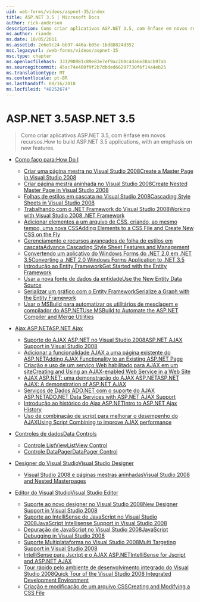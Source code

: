 ```yaml
---
uid: web-forms/videos/aspnet-35/index
title: ASP.NET 3.5 | Microsoft Docs
author: rick-anderson
description: Como criar aplicativos ASP.NET 3.5, com ênfase em novos recursos.
ms.author: riande
ms.date: 10/05/2011
ms.assetid: 2e6e9c24-bb97-446a-b05e-1bd88824d352
msc.legacyurl: /web-forms/videos/aspnet-35
msc.type: chapter
ms.openlocfilehash: 331298981c89e83e7ef9ac260c4da6e38acb97ab
ms.sourcegitcommit: 45ac74e400f9f2b7dbded66297730f6f14a4eb25
ms.translationtype: MT
ms.contentlocale: pt-BR
ms.lasthandoff: 08/16/2018
ms.locfileid: "48252674"
---
```

<a name="aspnet-35"></a><span data-ttu-id="ad0da-103">ASP.NET 3.5</span><span class="sxs-lookup"><span data-stu-id="ad0da-103">ASP.NET 3.5</span></span>
====================
> <span data-ttu-id="ad0da-104">Como criar aplicativos ASP.NET 3.5, com ênfase em novos recursos.</span><span class="sxs-lookup"><span data-stu-id="ad0da-104">How to build ASP.NET 3.5 applications, with an emphasis on new features.</span></span>


- [<span data-ttu-id="ad0da-105">Como faço para:</span><span class="sxs-lookup"><span data-stu-id="ad0da-105">How Do I</span></span>](how-do-i/index.md)

    - [<span data-ttu-id="ad0da-106">Criar uma página mestra no Visual Studio 2008</span><span class="sxs-lookup"><span data-stu-id="ad0da-106">Create a Master Page in Visual Studio 2008</span></span>](how-do-i/how-do-i-create-a-master-page-in-visual-studio-2008.md)
    - [<span data-ttu-id="ad0da-107">Criar página mestra aninhada no Visual Studio 2008</span><span class="sxs-lookup"><span data-stu-id="ad0da-107">Create Nested Master Page in Visual Studio 2008</span></span>](how-do-i/how-do-i-create-nested-master-page-in-visual-studio-2008.md)
    - [<span data-ttu-id="ad0da-108">Folhas de estilos em cascata no Visual Studio 2008</span><span class="sxs-lookup"><span data-stu-id="ad0da-108">Cascading Style Sheets in Visual Studio 2008</span></span>](how-do-i/how-do-i-cascading-style-sheets-in-visual-studio-2008.md)
    - [<span data-ttu-id="ad0da-109">Trabalhando com o .NET Framework do Visual Studio 2008</span><span class="sxs-lookup"><span data-stu-id="ad0da-109">Working with Visual Studio 2008 .NET Framework</span></span>](how-do-i/how-do-i-working-with-visual-studio-2008-net-framework.md)
    - [<span data-ttu-id="ad0da-110">Adicionar elementos a um arquivo de CSS, criando, ao mesmo tempo, uma nova CSS</span><span class="sxs-lookup"><span data-stu-id="ad0da-110">Adding Elements to a CSS File and Create New CSS on the Fly</span></span>](how-do-i/how-do-i-adding-elements-to-a-css-file-and-create-new-css-on-the-fly.md)
    - [<span data-ttu-id="ad0da-111">Gerenciamento e recursos avançados de folha de estilos em cascata</span><span class="sxs-lookup"><span data-stu-id="ad0da-111">Advance Cascading Style Sheet Features and Management</span></span>](how-do-i/how-do-i-advance-cascading-style-sheet-features-and-management.md)
    - [<span data-ttu-id="ad0da-112">Convertendo um aplicativo do Windows Forms do .NET 2.0 em .NET 3.5</span><span class="sxs-lookup"><span data-stu-id="ad0da-112">Converting a .NET 2.0 Windows Forms Application to .NET 3.5</span></span>](how-do-i/how-do-i-converting-a-net-20-windows-forms-application-to-net-35.md)
    - [<span data-ttu-id="ad0da-113">Introdução ao Entity Framework</span><span class="sxs-lookup"><span data-stu-id="ad0da-113">Get Started with the Entity Framework</span></span>](how-do-i/how-do-i-get-started-with-the-entity-framework.md)
    - [<span data-ttu-id="ad0da-114">Usar a nova fonte de dados da entidade</span><span class="sxs-lookup"><span data-stu-id="ad0da-114">Use the New Entity Data Source</span></span>](how-do-i/how-do-i-use-the-new-entity-data-source.md)
    - [<span data-ttu-id="ad0da-115">Serializar um gráfico com o Entity Framework</span><span class="sxs-lookup"><span data-stu-id="ad0da-115">Serialize a Graph with the Entity Framework</span></span>](how-do-i/how-do-i-serialize-a-graph-with-the-entity-framework.md)
    - [<span data-ttu-id="ad0da-116">Usar o MSBuild para automatizar os utilitários de mesclagem e compilador do ASP.NET</span><span class="sxs-lookup"><span data-stu-id="ad0da-116">Use MSBuild to Automate the ASP.NET Compiler and Merge Utilities</span></span>](how-do-i/how-do-i-use-msbuild-to-automate-the-aspnet-compiler-and-merge-utilities.md)
- [<span data-ttu-id="ad0da-117">Ajax ASP.NET</span><span class="sxs-lookup"><span data-stu-id="ad0da-117">ASP.NET Ajax</span></span>](aspnet-ajax/index.md)

    - [<span data-ttu-id="ad0da-118">Suporte do AJAX ASP.NET no Visual Studio 2008</span><span class="sxs-lookup"><span data-stu-id="ad0da-118">ASP.NET AJAX Support in Visual Studio 2008</span></span>](aspnet-ajax/aspnet-ajax-support-in-visual-studio-2008.md)
    - [<span data-ttu-id="ad0da-119">Adicionar a funcionalidade AJAX a uma página existente do ASP.NET</span><span class="sxs-lookup"><span data-stu-id="ad0da-119">Adding AJAX Functionality to an Existing ASP.NET Page</span></span>](aspnet-ajax/adding-ajax-functionality-to-an-existing-aspnet-page.md)
    - [<span data-ttu-id="ad0da-120">Criação e uso de um serviço Web habilitado para AJAX em um site</span><span class="sxs-lookup"><span data-stu-id="ad0da-120">Creating and Using an AJAX-enabled Web Service in a Web Site</span></span>](aspnet-ajax/creating-and-using-an-ajax-enabled-web-service-in-a-web-site.md)
    - [<span data-ttu-id="ad0da-121">AJAX ASP.NET: uma demonstração do AJAX ASP.NET</span><span class="sxs-lookup"><span data-stu-id="ad0da-121">ASP.NET AJAX: A demonstration of ASP.NET AJAX</span></span>](aspnet-ajax/aspnet-ajax-a-demonstration-of-aspnet-ajax.md)
    - [<span data-ttu-id="ad0da-122">Serviços de Dados ADO.NET com o suporte do AJAX ASP.NET</span><span class="sxs-lookup"><span data-stu-id="ad0da-122">ADO.NET Data Services with ASP.NET AJAX Support</span></span>](aspnet-ajax/adonet-data-services-with-aspnet-ajax-support.md)
    - [<span data-ttu-id="ad0da-123">Introdução ao histórico do Ajax ASP.NET</span><span class="sxs-lookup"><span data-stu-id="ad0da-123">Intro to ASP.NET Ajax History</span></span>](aspnet-ajax/introduction-to-aspnet-ajax-history.md)
    - [<span data-ttu-id="ad0da-124">Uso de combinação de script para melhorar o desempenho do AJAX</span><span class="sxs-lookup"><span data-stu-id="ad0da-124">Using Script Combining to improve AJAX performance</span></span>](aspnet-ajax/using-script-combining-to-improve-ajax-performance.md)
- [<span data-ttu-id="ad0da-125">Controles de dados</span><span class="sxs-lookup"><span data-stu-id="ad0da-125">Data Controls</span></span>](data-controls/index.md)

    - [<span data-ttu-id="ad0da-126">Controle ListView</span><span class="sxs-lookup"><span data-stu-id="ad0da-126">ListView Control</span></span>](data-controls/the-listview-control.md)
    - [<span data-ttu-id="ad0da-127">Controle DataPager</span><span class="sxs-lookup"><span data-stu-id="ad0da-127">DataPager Control</span></span>](data-controls/the-datapager-control.md)
- [<span data-ttu-id="ad0da-128">Designer do Visual Studio</span><span class="sxs-lookup"><span data-stu-id="ad0da-128">Visual Studio Designer</span></span>](visual-studio-designer/index.md)

    - [<span data-ttu-id="ad0da-129">Visual Studio 2008 e páginas mestras aninhadas</span><span class="sxs-lookup"><span data-stu-id="ad0da-129">Visual Studio 2008 and Nested Masterpages</span></span>](visual-studio-designer/visual-studio-2008-and-nested-masterpages.md)
- [<span data-ttu-id="ad0da-130">Editor do Visual Studio</span><span class="sxs-lookup"><span data-stu-id="ad0da-130">Visual Studio Editor</span></span>](visual-studio-editor/index.md)

    - [<span data-ttu-id="ad0da-131">Suporte ao novo designer no Visual Studio 2008</span><span class="sxs-lookup"><span data-stu-id="ad0da-131">New Designer Support in Visual Studio 2008</span></span>](visual-studio-editor/new-designer-support-in-visual-studio-2008.md)
    - [<span data-ttu-id="ad0da-132">Suporte ao IntelliSense de JavaScript no Visual Studio 2008</span><span class="sxs-lookup"><span data-stu-id="ad0da-132">JavaScript Intellisense Support in Visual Studio 2008</span></span>](visual-studio-editor/javascript-intellisense-support-in-visual-studio-2008.md)
    - [<span data-ttu-id="ad0da-133">Depuração de JavaScript no Visual Studio 2008</span><span class="sxs-lookup"><span data-stu-id="ad0da-133">JavaScript Debugging in Visual Studio 2008</span></span>](visual-studio-editor/javascript-debugging-in-visual-studio-2008.md)
    - [<span data-ttu-id="ad0da-134">Suporte Multiplataforma no Visual Studio 2008</span><span class="sxs-lookup"><span data-stu-id="ad0da-134">Multi Targeting Support in Visual Studio 2008</span></span>](visual-studio-editor/multi-targeting-support-in-visual-studio-2008.md)
    - [<span data-ttu-id="ad0da-135">IntelliSense para Jscript e o AJAX ASP.NET</span><span class="sxs-lookup"><span data-stu-id="ad0da-135">IntelliSense for Jscript and ASP.NET AJAX</span></span>](visual-studio-editor/intellisense-for-jscript-and-aspnet-ajax.md)
    - [<span data-ttu-id="ad0da-136">Tour rápido pelo ambiente de desenvolvimento integrado do Visual Studio 2008</span><span class="sxs-lookup"><span data-stu-id="ad0da-136">Quick Tour of the Visual Studio 2008 Integrated Development Environment</span></span>](visual-studio-editor/quick-tour-of-the-visual-studio-2008-integrated-development-environment.md)
    - [<span data-ttu-id="ad0da-137">Criação e modificação de um arquivo CSS</span><span class="sxs-lookup"><span data-stu-id="ad0da-137">Creating and Modifying a CSS File</span></span>](visual-studio-editor/creating-and-modifying-a-css-file.md)
